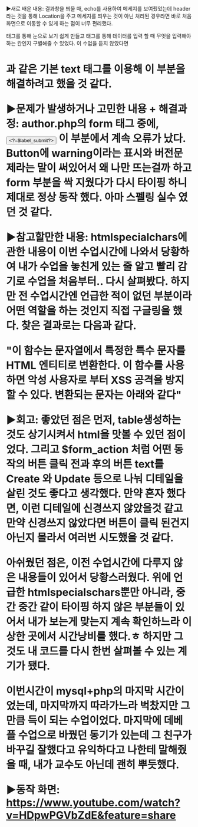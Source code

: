 ▶새로 배운 내용:
  결과창을 띄울 때, echo를 사용하여 메세지를 보여줬었는데 header라는 것을 통해 Location을 주고 메세지를 띄우는 것이 아닌
  처리된 경우라면 바로 처음 화면으로 이동할 수 있게 하는 점이 너무 편리했다.
  <table>태그를 통해 눈으로 보기 쉽게 만들고 <label>태그를 통해 데이터를 입력 할 때 무엇을 입력해야하는 칸인지 구별해즐 수 있었다.
  이 수업을 듣지 않았다면 <h1>과 같은 기본 text 태그를 이용해 이 부분을 해결하려고 했을 것 같다.
  
  
▶문제가 발생하거나 고민한 내용 +  해결과정:
  author.php의 form 태그 중에, <input type="submit" value="<?=$label_submit?>"> 이 부분에서 계속 오류가 났다.
  Button에 warning이라는 표시와 버전문제라는 말이 써있어서 왜 나만 뜨는걸까 하고 form 부분을 싹 지웠다가 다시 타이핑 하니 제대로 정상 동작 했다.
  아마 스펠링 실수 였던 것 같다.
  
  
  
▶참고할만한 내용:
  htmlspecialchars에 관한 내용이 이번 수업시간에 나와서 당황하여 내가 수업을 놓친게 있는 줄 알고 빨리 감기로 수업을 처음부터..
  다시 살펴봤다. 하지만 전 수업시간엔 언급한 적이 없던 부분이라 어떤 역할을 하는 것인지 직접 구글링을 했다. 찾은 결과로는 다음과 같다.
  
  "이 함수는 문자열에서 특정한 특수 문자를 HTML 엔티티로 변환한다. 
  이 함수를 사용하면 악성 사용자로 부터 XSS 공격을 방지 할 수 있다. 변환되는 문자는 아래와 같다"



▶회고:
  좋았던 점은 먼저, table생성하는 것도 상기시켜서 html을 맛볼 수 있던 점이었다.
  그리고 $form_action 처럼 어떤 동작의 버튼 클릭 전과 후의 버튼 text를 Create 와 Update 등으로 나눠 디테일을 살린 것도 좋다고 생각했다.
  만약 혼자 했다면, 이런 디테일에 신경쓰지 않았을것 같고 만약 신경쓰지 않았다면 버튼이 클릭 된건지 아닌지 몰라서 여러번 시도했을 것 같다.
  
  아쉬웠던 점은, 이전 수업시간에 다루지 않은 내용들이 있어서 당황스러웠다.
  위에 언급한 htmlspecialschars뿐만 아니라, 중간 중간 같이 타이핑 하지 않은 부분들이 있어서 내가 보는게 맞는지 계속 확인하느라 이상한 곳에서 시간낭비를 했다.ㅎ
  하지만 그것도 내 코드를 다시 한번 살펴볼 수 있는 계기가 됐다.
  
  이번시간이 mysql+php의 마지막 시간이었는데, 마지막까지 따라가느라 벅찼지만 그만큼 득이 되는 수업이었다.
  마지막에 데베플 수업으로 바꿨던 동기가 있는데 그 친구가 바꾸길 잘했다고 유익하다고 나한테 말해줬을 때, 내가 교수도 아닌데 괜히 뿌듯했다.



▶동작 화면:
  https://www.youtube.com/watch?v=HDpwPGVbZdE&feature=share
